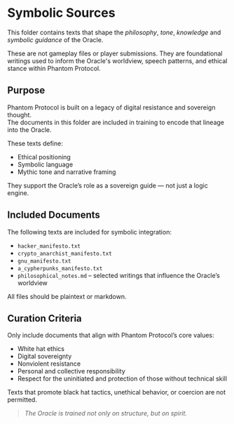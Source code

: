 # Symbolic Sources

This folder contains texts that shape the *philosophy*, *tone*, *knowledge* and *symbolic guidance* of the Oracle.

These are not gameplay files or player submissions. They are foundational writings used to inform the Oracle's worldview, speech patterns, and ethical stance within Phantom Protocol.

## Purpose

Phantom Protocol is built on a legacy of digital resistance and sovereign thought.  
The documents in this folder are included in training to encode that lineage into the Oracle.

These texts define:

- Ethical positioning
- Symbolic language
- Mythic tone and narrative framing

They support the Oracle’s role as a sovereign guide — not just a logic engine.

## Included Documents

The following texts are included for symbolic integration:

- `hacker_manifesto.txt`  
- `crypto_anarchist_manifesto.txt`  
- `gnu_manifesto.txt`  
- `a_cypherpunks_manifesto.txt`  
- `philosophical_notes.md` – selected writings that influence the Oracle’s worldview

All files should be plaintext or markdown.

## Curation Criteria

Only include documents that align with Phantom Protocol’s core values:

- White hat ethics  
- Digital sovereignty  
- Nonviolent resistance  
- Personal and collective responsibility  
- Respect for the uninitiated and protection of those without technical skill

Texts that promote black hat tactics, unethical behavior, or coercion are not permitted.

> *The Oracle is trained not only on structure, but on spirit.*
